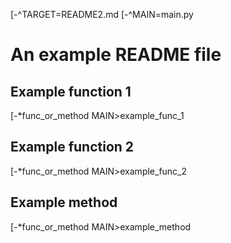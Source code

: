 [-^TARGET=README2.md
[-^MAIN=main.py
# An example README file

## Example function 1

[-*func_or_method MAIN>example_func_1

## Example function 2

[-*func_or_method MAIN>example_func_2

## Example method

[-*func_or_method MAIN>example_method